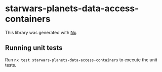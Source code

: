 # starwars-planets-data-access-containers

This library was generated with [Nx](https://nx.dev).

## Running unit tests

Run `nx test starwars-planets-data-access-containers` to execute the unit tests.
